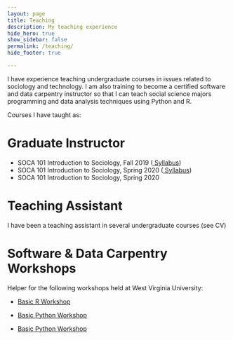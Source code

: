 ```yaml
---
layout: page
title: Teaching
description: My teaching experience
hide_hero: true
show_sidebar: false
permalink: /teaching/
hide_footer: true

---
```


I have experience teaching undergraduate courses in issues related to sociology and technology. I am also training to become a certified software and data carpentry instructor so that I can teach social science majors programming and data analysis techniques using Python and R.

Courses I have taught as:

# Graduate Instructor

- SOCA 101 Introduction to Sociology, Fall 2019 (<a href="/files/SOCA101f19_SyllabusVG.pdf" target="_blank"> Syllabus</a>)
- SOCA 101 Introduction to Sociology, Spring 2020 (<a href="/files/SOCA101s20_SyllabusVG.pdf" target="_blank"> Syllabus</a>)
- SOCA 101 Introduction to Sociology, Spring 2020



# Teaching Assistant

I have been a teaching assistant in several undergraduate courses (see CV)


# Software & Data Carpentry Workshops 

Helper for the following workshops held at West Virginia University:

- <a href ="https://ncf0003.github.io/2020-03-07-wvu/" target="_blank">Basic R Workshop</a>

- <a href ="https://ncf0003.github.io/2020-01-25-wvu/" target="_blank">Basic Python Workshop</a>

- <a href ="https://ncf0003.github.io/2019-10-26-wvu/" target="_blank">Basic Python Workshop</a>




